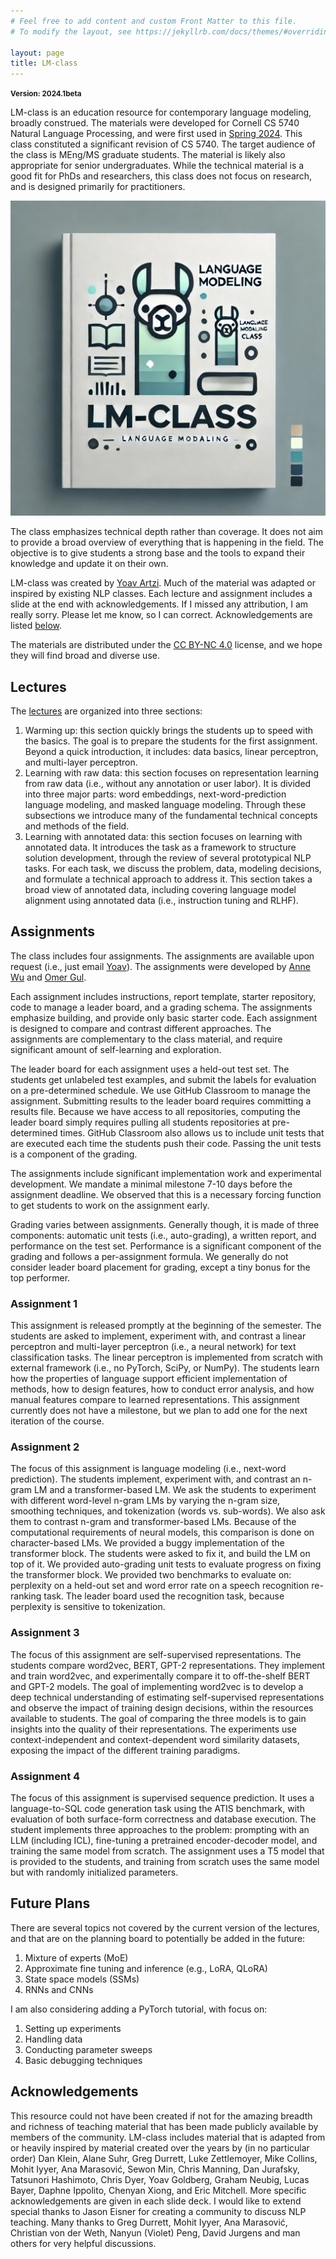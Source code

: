 ```yaml
---
# Feel free to add content and custom Front Matter to this file.
# To modify the layout, see https://jekyllrb.com/docs/themes/#overriding-theme-defaults

layout: page
title: LM-class
---
```


<strong><small>Version: 2024.1beta</small></strong>

<div class="row">
  <div class="col col-lg-7 col-12">
    <p>LM-class is an education resource for contemporary language modeling, broadly construed. The materials were developed for Cornell CS 5740 Natural Language Processing, and were first used in <a href="https://courses.cs.cornell.edu/cs5740/2024sp/">Spring 2024</a>. This class constituted a significant revision of CS 5740. The target audience of the class is MEng/MS graduate students. The material is likely also appropriate for senior undergraduates. While the technical material is a good fit for PhDs and researchers, this class does not focus on research, and is designed primarily for practitioners.</p>
  </div>
  <div class="col col-lg-4 col-12 ">
    <img src="img/lm-llama-book.jpg" class="rounded img-fluid" alt="Responsive image">
  </div>
</div>

<p>The class emphasizes technical depth rather than coverage. It does not aim to provide a broad overview of everything that is happening in the field. The objective is to give students a strong base and the tools to expand their knowledge and update it on their own.</p>

<p>LM-class was created by <a href="https://yoavartzi.com/">Yoav Artzi</a>. Much of the material was adapted or inspired by existing NLP classes. Each lecture and assignment includes a slide at the end with acknowledgements. If I missed any attribution, I am really sorry. Please let me know, so I can correct. Acknowledgements are listed <a href="#acknowledgements">below</a>.</p>

<p>The materials are distributed under the <a href="https://creativecommons.org/licenses/by-nc/4.0/">CC BY-NC 4.0</a> license, and we hope they will find broad and diverse use.</p>

## Lectures

The [lectures](lectures) are organized into three sections:

1. Warming up: this section quickly brings the students up to speed with the basics. The goal is to prepare the students for the first assignment. Beyond a quick introduction, it includes: data basics, linear perceptron, and multi-layer perceptron.
1. Learning with raw data: this section focuses on representation learning from raw data (i.e., without any annotation or user labor). It is divided into three major parts: word embeddings, next-word-prediction language modeling, and masked language modeling. Through these subsections we introduce many of the fundamental technical concepts and methods of the field.
1. Learning with annotated data: this section focuses on learning with annotated data. It introduces the task as a framework to structure solution development, through the review of several prototypical NLP tasks. For each task, we discuss the problem, data, modeling decisions, and formulate a technical approach to address it. This section takes a broad view of annotated data, including covering language model alignment using annotated data (i.e., instruction tuning and RLHF).

## Assignments

The class includes four assignments. The assignments are available upon request (i.e., just email [Yoav](https://yoavartzi.com/)). The assignments were developed by [Anne Wu](https://annshin.github.io/) and [Omer Gul](https://momergul.github.io/).

Each assignment includes instructions, report template, starter repository, code to manage a leader board, and a grading schema. The assignments emphasize building, and provide only basic starter code. Each assignment is designed to compare and contrast different approaches. The assignments are complementary to the class material, and require significant amount of self-learning and exploration.

The leader board for each assignment uses a held-out test set. The students get unlabeled test examples, and submit the labels for evaluation on a pre-determined schedule. We use GitHub Classroom to manage the assignment. Submitting results to the leader board requires committing a results file. Because we have access to all repositories, computing the leader board simply requires pulling all students repositories at pre-determined times. GitHub Classroom also allows us to include unit tests that are executed each time the students push their code. Passing the unit tests is a component of the grading.

The assignments include significant implementation work and experimental development. We mandate a minimal milestone 7-10 days before the assignment deadline. We observed that this is a necessary forcing function to get students to work on the assignment early.

Grading varies between assignments. Generally though, it is made of three components: automatic unit tests (i.e., auto-grading), a written report, and performance on the test set. Performance is a significant component of the grading and follows a per-assignment formula. We generally do not consider leader board placement for grading, except a tiny bonus for the top performer.

### Assignment 1

This assignment is released promptly at the beginning of the semester. The students are asked to implement, experiment with, and contrast a linear perceptron and multi-layer perceptron (i.e., a neural network) for text classification tasks. The linear perceptron is implemented from scratch with external framework (i.e., no PyTorch, SciPy, or NumPy). The students learn how the properties of language support efficient implementation of methods, how to design features, how to conduct error analysis, and how manual features compare to learned representations. This assignment currently does not have a milestone, but we plan to add one for the next iteration of the course.

### Assignment 2

The focus of this assignment is language modeling (i.e., next-word prediction). The students implement, experiment with, and contrast an n-gram LM and a transformer-based LM. We ask the students to experiment with different word-level n-gram LMs by varying the n-gram size, smoothing techniques, and tokenization (words vs. sub-words). We also ask them to contrast n-gram and transformer-based LMs. Because of the computational requirements of neural models, this comparison is done on character-based LMs. We provided a buggy implementation of the transformer block. The students were asked to fix it, and build the LM on top of it. We provided auto-grading unit tests to evaluate progress on fixing the transformer block. We provided two benchmarks to evaluate on: perplexity on a held-out set and word error rate on a speech recognition re-ranking task. The leader board used the recognition task, because perplexity is sensitive to tokenization.

### Assignment 3

The focus of this assignment are self-supervised representations. The students compare word2vec, BERT, GPT-2 representations. They implement and train word2vec, and experimentally compare it to off-the-shelf BERT and GPT-2 models. The goal of implementing word2vec is to develop a deep technical understanding of estimating self-supervised representations and observe the impact of training design decisions, within the resources available to students. The goal of comparing the three models is to gain insights into the quality of their representations. The experiments use context-independent and context-dependent word similarity datasets, exposing the impact of the different training paradigms.

### Assignment 4

The focus of this assignment is supervised sequence prediction. It uses a language-to-SQL code generation task using the ATIS benchmark, with evaluation of both surface-form correctness and database execution. The student implements three approaches to the problem: prompting with an LLM (including ICL), fine-tuning a pretrained encoder-decoder model, and training the same model from scratch. The assignment uses a T5 model that is provided to the students, and training from scratch uses the same model but with randomly initialized parameters.

## Future Plans

There are several topics not covered by the current version of the lectures, and that are on the planning board to potentially be added in the future:

1. Mixture of experts (MoE)
2. Approximate fine tuning and inference (e.g., LoRA, QLoRA)
3. State space models (SSMs)
4. RNNs and CNNs

I am also considering adding a PyTorch tutorial, with focus on:

1. Setting up experiments
2. Handling data
3. Conducting parameter sweeps
4. Basic debugging techniques

## Acknowledgements

This resource could not have been created if not for the amazing breadth and richness of teaching material that has been made publicly available by members of the community.
LM-class includes material that is adapted from or heavily inspired by material created over the years by (in no particular order) Dan Klein, Alane Suhr, Greg Durrett, Luke Zettlemoyer, Mike Collins, Mohit Iyyer, Ana Marasović, Sewon Min, Chris Manning, Dan Jurafsky, Tatsunori Hashimoto, Chris Dyer, Yoav Goldberg, Graham Neubig, Lucas Bayer, Daphne Ippolito, Chenyan Xiong, and Eric Mitchell.
More specific acknowledgements are given in each slide deck.
I would like to extend special thanks to Jason Eisner for creating a community to discuss NLP teaching. Many thanks to Greg Durrett, Mohit Iyyer, Ana Marasović, Christian von der Weth, Nanyun (Violet) Peng, David Jurgens and man others for very helpful discussions.
